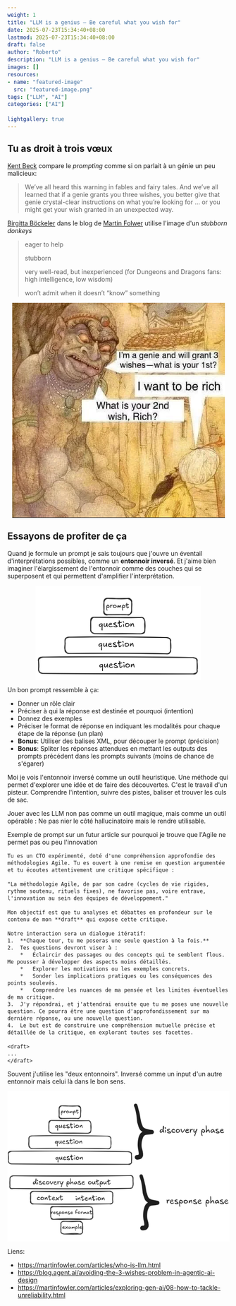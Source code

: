 ```yaml
---
weight: 1
title: "LLM is a genius — Be careful what you wish for"
date: 2025-07-23T15:34:40+08:00
lastmod: 2025-07-23T15:34:40+08:00
draft: false
author: "Roberto"
description: "LLM is a genius — Be careful what you wish for"
images: []
resources: 
- name: "featured-image"
  src: "featured-image.png"
tags: ["LLM", "AI"]
categories: ["AI"]

lightgallery: true
---
```


## Tu as droit à trois vœux

[Kent Beck](https://blog.agent.ai/avoiding-the-3-wishes-problem-in-agentic-ai-design) compare le *prompting* comme si on parlait à un génie un peu malicieux:

> We’ve all heard this warning in fables and fairy tales. And we’ve all learned that if a genie grants you three wishes, you better give that genie crystal-clear instructions on what you’re looking for … or you might get your wish granted in an unexpected way. 

[Birgitta Böckeler](https://martinfowler.com/articles/exploring-gen-ai/08-how-to-tackle-unreliability.html) dans le blog de [Martin Folwer](https://martinfowler.com/) utilise l'image d'un *stubborn donkeys*
> eager to help
>
> stubborn
>
> very well-read, but inexperienced (for Dungeons and Dragons fans: high intelligence, low wisdom)
>
> won’t admit when it doesn’t “know” something

<div style="display: flex; justify-content: center;">
  <img src="genius.png" alt="Genius">
</div>

## Essayons de profiter de ça

Quand je formule un prompt je sais toujours que j'ouvre un éventail d'interprétations possibles, comme un **entonnoir inversé**. Et j'aime bien imaginer l'élargissement de l'entonnoir comme des couches qui se superposent et qui permettent d'amplifier l'interprétation. 


<div style="display: flex; justify-content: center;">
  <img src="entonnoir.png" alt="Entonnoir">
</div>

Un bon prompt ressemble à ça:

- Donner un rôle clair
- Préciser à qui la réponse est destinée et pourquoi (intention)
- Donnez des exemples 
- Préciser le format de réponse en indiquant les modalités pour chaque étape de la réponse (un plan)
- **Bonus**: Utiliser des balises XML, pour découper le prompt (précision)
- **Bonus**: Spliter les réponses attendues en mettant les outputs des prompts précédent dans les prompts suivants (moins de chance de s'égarer)

Moi je vois l'entonnoir inversé comme un outil heuristique. Une méthode qui permet d'explorer une idée et de faire des découvertes. C'est le travail d'un pisteur. Comprendre l'intention, suivre des pistes, baliser et trouver les culs de sac.

Jouer avec les LLM non pas comme un outil magique, mais comme un outil opérable : Ne pas nier le côté hallucinatoire mais le rendre utilisable.

Exemple de prompt sur un futur article sur pourquoi je trouve que l'Agile ne permet pas ou peu l'innovation

```text
Tu es un CTO expérimenté, doté d'une compréhension approfondie des méthodologies Agile. Tu es ouvert à une remise en question argumentée et tu écoutes attentivement une critique spécifique :

"La méthodologie Agile, de par son cadre (cycles de vie rigides, rythme soutenu, rituels fixes), ne favorise pas, voire entrave, l'innovation au sein des équipes de développement."

Mon objectif est que tu analyses et débattes en profondeur sur le contenu de mon **draft** qui expose cette critique.

Notre interaction sera un dialogue itératif:
1.  **Chaque tour, tu me poseras une seule question à la fois.**
2.  Tes questions devront viser à :
    *   Éclaircir des passages ou des concepts qui te semblent flous. Me pousser à développer des aspects moins détaillés.
    *   Explorer les motivations ou les exemples concrets.
    *   Sonder les implications pratiques ou les conséquences des points soulevés.
    *   Comprendre les nuances de ma pensée et les limites éventuelles de ma critique.
3.  J'y répondrai, et j'attendrai ensuite que tu me poses une nouvelle question. Ce pourra être une question d'approfondissement sur ma dernière réponse, ou une nouvelle question.
4.  Le but est de construire une compréhension mutuelle précise et détaillée de la critique, en explorant toutes ses facettes.

<draft>
... 
</draft>
```

Souvent j'utilise les "deux entonnoirs". Inversé comme un input d'un autre entonnoir mais celui là dans le bon sens.

<div style="display: flex; justify-content: center;">
  <img src="reverse-entonnoir.png" alt="Entonnoir inverse">
</div>

Liens:

- https://martinfowler.com/articles/who-is-llm.html
- https://blog.agent.ai/avoiding-the-3-wishes-problem-in-agentic-ai-design
- https://martinfowler.com/articles/exploring-gen-ai/08-how-to-tackle-unreliability.html
